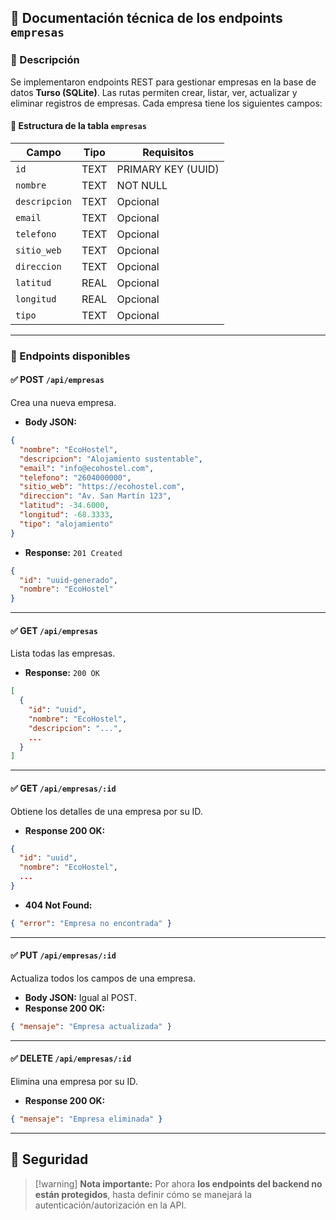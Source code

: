 ## 📄 Documentación técnica de los endpoints `empresas`

### 🧠 Descripción

Se implementaron endpoints REST para gestionar empresas en la base de datos **Turso (SQLite)**. Las rutas permiten crear, listar, ver, actualizar y eliminar registros de empresas. Cada empresa tiene los siguientes campos:

#### 📌 Estructura de la tabla `empresas`

| Campo         | Tipo | Requisitos         |
| ------------- | ---- | ------------------ |
| `id`          | TEXT | PRIMARY KEY (UUID) |
| `nombre`      | TEXT | NOT NULL           |
| `descripcion` | TEXT | Opcional           |
| `email`       | TEXT | Opcional           |
| `telefono`    | TEXT | Opcional           |
| `sitio_web`   | TEXT | Opcional           |
| `direccion`   | TEXT | Opcional           |
| `latitud`     | REAL | Opcional           |
| `longitud`    | REAL | Opcional           |
| `tipo`        | TEXT | Opcional           |

---

### 📌 Endpoints disponibles

#### ✅ POST `/api/empresas`

Crea una nueva empresa.

* **Body JSON:**

```json
{
  "nombre": "EcoHostel",
  "descripcion": "Alojamiento sustentable",
  "email": "info@ecohostel.com",
  "telefono": "2604000000",
  "sitio_web": "https://ecohostel.com",
  "direccion": "Av. San Martín 123",
  "latitud": -34.6000,
  "longitud": -68.3333,
  "tipo": "alojamiento"
}
```

* **Response:** `201 Created`

```json
{
  "id": "uuid-generado",
  "nombre": "EcoHostel"
}
```

---

#### ✅ GET `/api/empresas`

Lista todas las empresas.

* **Response:** `200 OK`

```json
[
  {
    "id": "uuid",
    "nombre": "EcoHostel",
    "descripcion": "...",
    ...
  }
]
```

---

#### ✅ GET `/api/empresas/:id`

Obtiene los detalles de una empresa por su ID.

* **Response 200 OK:**

```json
{
  "id": "uuid",
  "nombre": "EcoHostel",
  ...
}
```

* **404 Not Found:**

```json
{ "error": "Empresa no encontrada" }
```

---

#### ✅ PUT `/api/empresas/:id`

Actualiza todos los campos de una empresa.

* **Body JSON:** Igual al POST.
* **Response 200 OK:**

```json
{ "mensaje": "Empresa actualizada" }
```

---

#### ✅ DELETE `/api/empresas/:id`

Elimina una empresa por su ID.

* **Response 200 OK:**

```json
{ "mensaje": "Empresa eliminada" }
```

---

## 🔐 Seguridad

>[!warning] **Nota importante:**
> Por ahora **los endpoints del backend no están protegidos**, hasta definir cómo se manejará la autenticación/autorización en la API.


